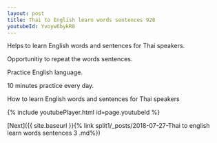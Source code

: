 ```yaml
---
layout: post
title: Thai to English learn words sentences 928 
youtubeId: Yvoyw6bykR8
---
```

 
 
Helps to learn English words and sentences for Thai speakers.

Opportunitiy to repeat the words sentences. 

Practice English language. 
 
10 minutes practice every day. 
 
How to learn English words and sentences for Thai speakers 
 
{% include youtubePlayer.html id=page.youtubeId %}
 
 
[Next]({{ site.baseurl }}{% link  split1/_posts/2018-07-27-Thai to english learn words sentences 3 .md%})
 
